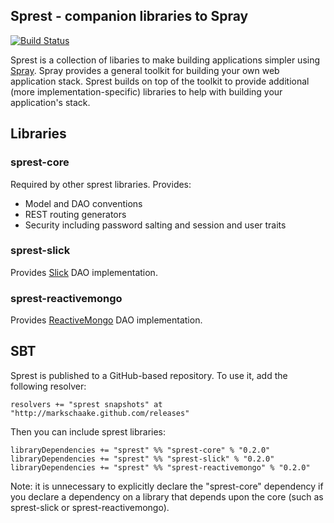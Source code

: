 ## Sprest - companion libraries to Spray ##

[![Build Status](https://travis-ci.org/markschaake/sprest.png)](https://travis-ci.org/markschaake/sprest)

Sprest is a collection of libaries to make building applications simpler using [Spray](http://spray.io). Spray provides a general toolkit for building your own web application stack. Sprest builds on top of the toolkit to provide additional (more implementation-specific) libraries to help with building your application's stack.

## Libraries ##

### sprest-core ###
Required by other sprest libraries.
Provides:

* Model and DAO conventions
* REST routing generators
* Security including password salting and session and user traits

### sprest-slick ###
Provides [Slick](http://slick.typesafe.com/) DAO implementation.

### sprest-reactivemongo ###
Provides [ReactiveMongo](http://reactivemongo.org/) DAO implementation.

## SBT ##
Sprest is published to a GitHub-based repository. To use it, add the following resolver:

    resolvers += "sprest snapshots" at "http://markschaake.github.com/releases"

Then you can include sprest libraries:

    libraryDependencies += "sprest" %% "sprest-core" % "0.2.0"
	libraryDependencies += "sprest" %% "sprest-slick" % "0.2.0"
	libraryDependencies += "sprest" %% "sprest-reactivemongo" % "0.2.0"

Note: it is unnecessary to explicitly declare the "sprest-core" dependency if you declare a dependency on a library that depends upon the core (such as sprest-slick or sprest-reactivemongo).
